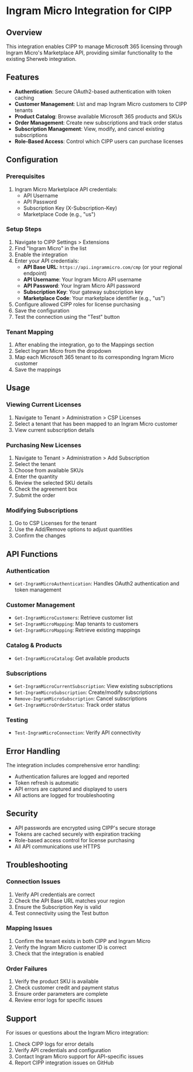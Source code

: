 # Ingram Micro Integration for CIPP

## Overview
This integration enables CIPP to manage Microsoft 365 licensing through Ingram Micro's Marketplace API, providing similar functionality to the existing Sherweb integration.

## Features
- **Authentication**: Secure OAuth2-based authentication with token caching
- **Customer Management**: List and map Ingram Micro customers to CIPP tenants
- **Product Catalog**: Browse available Microsoft 365 products and SKUs
- **Order Management**: Create new subscriptions and track order status
- **Subscription Management**: View, modify, and cancel existing subscriptions
- **Role-Based Access**: Control which CIPP users can purchase licenses

## Configuration

### Prerequisites
1. Ingram Micro Marketplace API credentials:
   - API Username
   - API Password
   - Subscription Key (X-Subscription-Key)
   - Marketplace Code (e.g., "us")

### Setup Steps
1. Navigate to CIPP Settings > Extensions
2. Find "Ingram Micro" in the list
3. Enable the integration
4. Enter your API credentials:
   - **API Base URL**: `https://api.ingrammicro.com/cmp` (or your regional endpoint)
   - **API Username**: Your Ingram Micro API username
   - **API Password**: Your Ingram Micro API password
   - **Subscription Key**: Your gateway subscription key
   - **Marketplace Code**: Your marketplace identifier (e.g., "us")
5. Configure allowed CIPP roles for license purchasing
6. Save the configuration
7. Test the connection using the "Test" button

### Tenant Mapping
1. After enabling the integration, go to the Mappings section
2. Select Ingram Micro from the dropdown
3. Map each Microsoft 365 tenant to its corresponding Ingram Micro customer
4. Save the mappings

## Usage

### Viewing Current Licenses
1. Navigate to Tenant > Administration > CSP Licenses
2. Select a tenant that has been mapped to an Ingram Micro customer
3. View current subscription details

### Purchasing New Licenses
1. Navigate to Tenant > Administration > Add Subscription
2. Select the tenant
3. Choose from available SKUs
4. Enter the quantity
5. Review the selected SKU details
6. Check the agreement box
7. Submit the order

### Modifying Subscriptions
1. Go to CSP Licenses for the tenant
2. Use the Add/Remove options to adjust quantities
3. Confirm the changes

## API Functions

### Authentication
- `Get-IngramMicroAuthentication`: Handles OAuth2 authentication and token management

### Customer Management
- `Get-IngramMicroCustomers`: Retrieve customer list
- `Set-IngramMicroMapping`: Map tenants to customers
- `Get-IngramMicroMapping`: Retrieve existing mappings

### Catalog & Products
- `Get-IngramMicroCatalog`: Get available products

### Subscriptions
- `Get-IngramMicroCurrentSubscription`: View existing subscriptions
- `Set-IngramMicroSubscription`: Create/modify subscriptions
- `Remove-IngramMicroSubscription`: Cancel subscriptions
- `Get-IngramMicroOrderStatus`: Track order status

### Testing
- `Test-IngramMicroConnection`: Verify API connectivity

## Error Handling
The integration includes comprehensive error handling:
- Authentication failures are logged and reported
- Token refresh is automatic
- API errors are captured and displayed to users
- All actions are logged for troubleshooting

## Security
- API passwords are encrypted using CIPP's secure storage
- Tokens are cached securely with expiration tracking
- Role-based access control for license purchasing
- All API communications use HTTPS

## Troubleshooting

### Connection Issues
1. Verify API credentials are correct
2. Check the API Base URL matches your region
3. Ensure the Subscription Key is valid
4. Test connectivity using the Test button

### Mapping Issues
1. Confirm the tenant exists in both CIPP and Ingram Micro
2. Verify the Ingram Micro customer ID is correct
3. Check that the integration is enabled

### Order Failures
1. Verify the product SKU is available
2. Check customer credit and payment status
3. Ensure order parameters are complete
4. Review error logs for specific issues

## Support
For issues or questions about the Ingram Micro integration:
1. Check CIPP logs for error details
2. Verify API credentials and configuration
3. Contact Ingram Micro support for API-specific issues
4. Report CIPP integration issues on GitHub